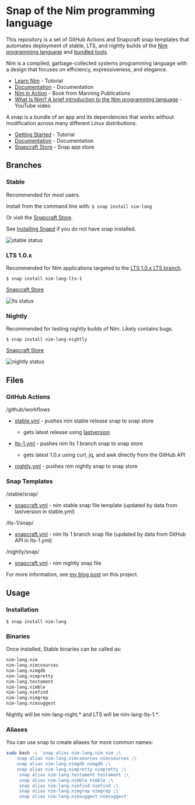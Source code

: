 
# Snap of the Nim programming language

This repository is a set of GitHub Actions and Snapcraft snap templates that automates deployment of stable, LTS, and nightly builds of the [Nim programming language](https://nim-lang.org/) and [bundled tools](https://nim-lang.org/docs/tools.html).

Nim is a compiled, garbage-collected systems programming language with a design that focuses on efficiency, expressiveness, and elegance.

* [Learn Nim](https://nim-lang.org/learn.html) - Tutorial
* [Documentation](https://nim-lang.org/documentation.html) - Documentation
* [Nim in Action](https://www.manning.com/books/nim-in-action) - Book from Manning Publications
* [What Is Nim? A brief introduction to the Nim programming language](https://www.youtube.com/watch?v=nKTLsUF9oyU) - YouTube video

A snap is a bundle of an app and its dependencies that works without modification across many different Linux distributions.

* [Getting Started](https://snapcraft.io/docs/getting-started) - Tutorial
* [Documentation](https://snapcraft.io/docs) - Documentation
* [Snapcraft Store](https://snapcraft.io/store) - Snap app store

## Branches

### Stable

Recommended for most users.

Install from the command line with: `$ snap install nim-lang`

Or visit the [Snapcraft Store](https://snapcraft.io/nim-lang).

See [Installing Snapd](https://snapcraft.io/docs/installing-snapd) if you do not have snap installed.

![stable status](https://github.com/sirredbeard/nim_lang_snap/workflows/stable/badge.svg)

### LTS 1.0.x

Recommended for Nim applications targeted to the [LTS 1.0.x LTS branch](https://nim-lang.org/blog/2019/09/23/version-100-released.html).

`$ snap install nim-lang-lts-1`

[Snapcraft Store](https://snapcraft.io/nim-lang-lts-1)

![lts status](https://github.com/sirredbeard/nim_lang_snap/workflows/lts-1/badge.svg)

### Nightly

Recommended for testing nightly builds of Nim. Likely contains bugs.

`$ snap install nim-lang-nightly`

[Snapcraft Store](https://snapcraft.io/nim-lang-nightly)

![nightly status](https://github.com/sirredbeard/nim_lang_snap/workflows/nightly/badge.svg)

## Files

### GitHub Actions

/github/workflows

* [stable.yml](https://github.com/sirredbeard/nim_lang_snap/tree/master/.github/workflows) - pushes nim stable release snap to snap store

  * gets latest release using [lastversion](https://github.com/dvershinin/lastversion)

* [lts-1.yml](https://github.com/sirredbeard/nim_lang_snap/tree/master/.github/workflows) - pushes nim lts 1 branch snap to snap store

  * gets latest 1.0.x using curl, jq, and awk directly from the GitHub API

* [nightly.yml](https://github.com/sirredbeard/nim_lang_snap/blob/master/.github/workflows/nightly.yml) - pushes nim nightly snap to snap store

### Snap Templates

/stable/snap/

* [snapcraft.yml](https://github.com/sirredbeard/nim_lang_snap/blob/master/stable/snap/snapcraft.yaml) - nim stable snap file template (updated by data from lastversion in stable.yml)

/lts-1/snap/

* [snapcraft.yml](https://github.com/sirredbeard/nim_lang_snap/blob/master/lts-1/snap/snapcraft.yaml) - nim lts 1 branch snap file (updated by data from GitHub API in lts-1.yml)

/nightly/snap/

* [snapcraft.yml](https://github.com/sirredbeard/nim_lang_snap/blob/master/nightly/snap/snapcraft.yaml) - nim nightly snap file

For more information, see [my blog post](boxofcables.dev/snaps-for-nim/) on this project.

## Usage

### Installation

`$ snap install nim-lang`

### Binaries

Once installed, Stable binaries can be called as:

```bash
nim-lang.nim
nim-lang.nimcsources
nim-lang.nimgdb
nim-lang.nimpretty
nim-lang.testament
nim-lang.nimble
nim-lang.nimfind
nim-lang.nimgrep
nim-lang.nimsuggest
```

Nightly will be nim-lang-night.* and LTS will be nim-lang-lts-1.*.

### Aliases

You can use snap to create aliases for more common names:

```bash
sudo bash -c 'snap alias nim-lang.nim nim ;\
    snap alias nim-lang.nimcsources nimcsources ;\
    snap alias nim-lang.nimgdb nimgdb ;\
    snap alias nim-lang.nimpretty nimpretty ;\
     snap alias nim-lang.testament testament ;\
     snap alias nim-lang.nimble nimble ;\
     snap alias nim-lang.nimfind nimfind ;\
     snap alias nim-lang.nimgrep nimgrep ;\
     snap alias nim-lang.nimsuggest nimsuggest'
```
